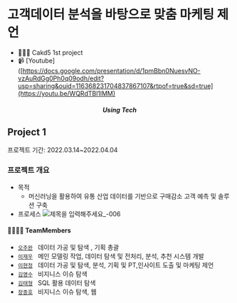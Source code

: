 # 고객데이터 분석을 바탕으로 맞춤 마케팅 제언

- 👩🏻‍🏫 Cakd5 1st project
- 📹 [Youtube]([https://docs.google.com/presentation/d/1pmBbn0NuesvNO-vzAuRdGg0Ph0q09odh/edit?usp=sharing&ouid=116368231704837867107&rtpof=true&sd=true](https://youtu.be/WQRdTBl1lMM)

<h5 align='center'> Using Tech </h5>

## Project 1
프로젝트 기간: 2022.03.14~2022.04.04

### 프로젝트 개요

* 목적
    *  머신러닝을 활용하여 유통 산업 데이터를 기반으로 구매감소 고객 예측 및 솔루션 구축
* 프로세스
![제목을 입력해주세요_-006](https://user-images.githubusercontent.com/96768479/175240113-aeb1775d-1669-4d22-bc63-34bedfa1ae4d.png)


#### 👨‍👩‍👦‍👦 TeamMembers  

- [`오주완`](https://github.com/joowaun93) &nbsp; 데이터 가공 및 탐색 , 기획 총괄
- [`이재우`](https://github.com/leedaedoo2) &nbsp; 메인 모델링 작업, 데이터 탐색 및 전처리, 분석, 추천 시스템 개발
- [`이현정`](https://github.com/hyunjung28) &nbsp; 데이터 가공 및 탐색, 분석, 기획 및 PT,인사이트 도출 및 마케팅 제언
- [`김영수`](https://github.com/YsKim00) &nbsp; 비지니스 이슈 탐색
- [`김태형`](https://github.com/TH96s) &nbsp; SQL 활용 데이터 탐색
- [`장종호`](https://github.com/Ellishavelock) &nbsp; 비지니스 이슈 탐색, 웹

